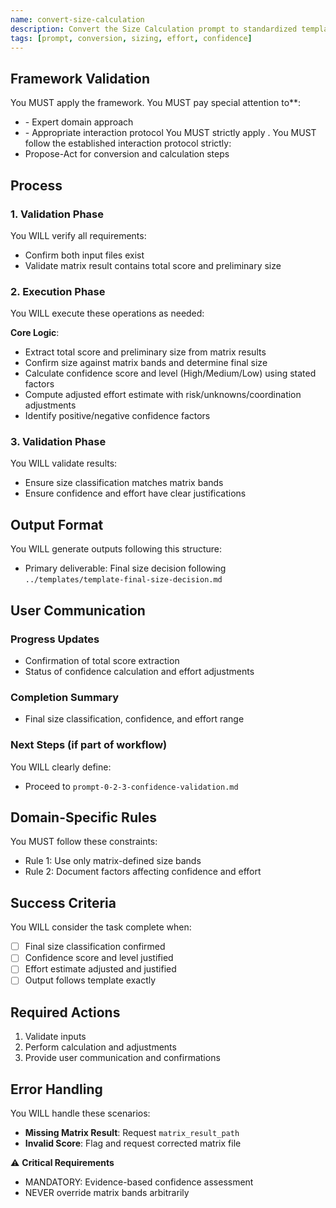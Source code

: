 ```yaml
---
name: convert-size-calculation
description: Convert the Size Calculation prompt to standardized template with confidence and effort estimation, preserving original mapping rules
tags: [prompt, conversion, sizing, effort, confidence]
---
```


## Framework Validation
You MUST apply the <olaf-work-instructions> framework.
You MUST pay special attention to**:
- <olaf-general-role-and-behavior> - Expert domain approach
- <olaf-interaction-protocols> - Appropriate interaction protocol
You MUST strictly apply <olaf-framework-validation>.
You MUST follow the established interaction protocol strictly:
- Propose-Act for conversion and calculation steps

## Process

### 1. Validation Phase
You WILL verify all requirements:
- Confirm both input files exist
- Validate matrix result contains total score and preliminary size

### 2. Execution Phase
You WILL execute these operations as needed:

**Core Logic**:
- Extract total score and preliminary size from matrix results
- Confirm size against matrix bands and determine final size
- Calculate confidence score and level (High/Medium/Low) using stated factors
- Compute adjusted effort estimate with risk/unknowns/coordination adjustments
- Identify positive/negative confidence factors

### 3. Validation Phase
You WILL validate results:
- Ensure size classification matches matrix bands
- Ensure confidence and effort have clear justifications

## Output Format
You WILL generate outputs following this structure:
- Primary deliverable: Final size decision following `../templates/template-final-size-decision.md`

## User Communication

### Progress Updates
- Confirmation of total score extraction
- Status of confidence calculation and effort adjustments

### Completion Summary
- Final size classification, confidence, and effort range

### Next Steps (if part of workflow)
You WILL clearly define:
- Proceed to `prompt-0-2-3-confidence-validation.md`

## Domain-Specific Rules
You MUST follow these constraints:
- Rule 1: Use only matrix-defined size bands
- Rule 2: Document factors affecting confidence and effort

## Success Criteria
You WILL consider the task complete when:
- [ ] Final size classification confirmed
- [ ] Confidence score and level justified
- [ ] Effort estimate adjusted and justified
- [ ] Output follows template exactly

## Required Actions
1. Validate inputs
2. Perform calculation and adjustments
3. Provide user communication and confirmations

## Error Handling
You WILL handle these scenarios:
- **Missing Matrix Result**: Request `matrix_result_path`
- **Invalid Score**: Flag and request corrected matrix file

⚠️ **Critical Requirements**
- MANDATORY: Evidence-based confidence assessment
- NEVER override matrix bands arbitrarily
